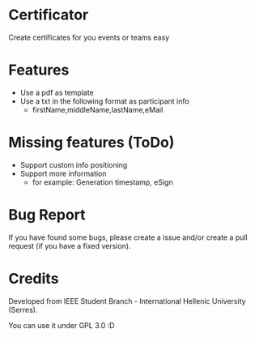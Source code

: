# Certificator

Create certificates for you events or teams easy

# Features
* Use a pdf as template
* Use a txt in the following format as participant info
    * firstName,middleName,lastName,eMail

# Missing features (ToDo)
* Support custom info positioning
* Support more information
    * for example: Generation timestamp, eSign

# Bug Report
If you have found some bugs, please create a issue and/or 
create a pull request (if you have a fixed version).

# Credits
Developed from IEEE Student Branch - International Hellenic University (Serres).

You can use it under GPL 3.0 :D